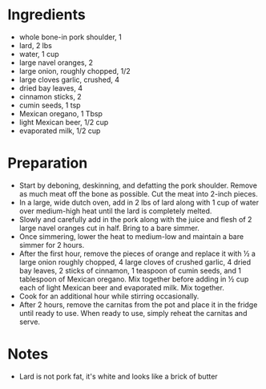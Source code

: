 # Ingredients

- whole bone-in pork shoulder, 1
- lard, 2 lbs 
- water, 1 cup
- large navel oranges, 2
- large onion, roughly chopped, 1/2
- large cloves garlic, crushed, 4 
- dried bay leaves, 4
- cinnamon sticks, 2
- cumin seeds, 1 tsp
- Mexican oregano, 1 Tbsp
- light Mexican beer, 1/2 cup
- evaporated milk, 1/2 cup 

# Preparation

- Start by deboning, deskinning, and defatting the pork shoulder. Remove as much
	meat off the bone as possible. Cut the meat into 2-inch pieces.  
- In a large, wide dutch oven, add in 2 lbs of lard along with 1 cup of water
	over medium-high heat until the lard is completely melted. 
- Slowly and carefully add in the pork along with the juice and flesh of 2 large
	navel oranges cut in half. Bring to a bare simmer. 
- Once simmering, lower the heat to medium-low and maintain a bare simmer for
	2 hours. 
- After the first hour, remove the pieces of orange and replace it with ½ a large onion
	roughly chopped, 4 large cloves of crushed garlic, 4 dried bay leaves,
	2 sticks of cinnamon, 1 teaspoon of cumin seeds, and 1 tablespoon of Mexican
	oregano. Mix together before adding in ½ cup each of light Mexican beer and
	evaporated milk. Mix together.
- Cook for an additional hour while stirring occasionally. 
- After 2 hours, remove the carnitas from the pot and place it in the fridge
	until ready to use. When ready to use, simply reheat the carnitas and serve.

# Notes

- Lard is not pork fat, it's white and looks like a brick of butter

